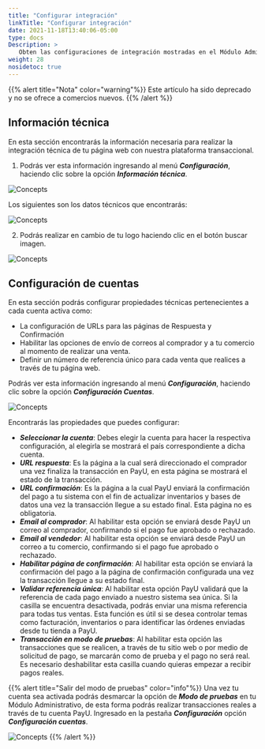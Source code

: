 ```yaml
---
title: "Configurar integración"
linkTitle: "Configurar integración"
date: 2021-11-18T13:40:06-05:00
type: docs
Description: >
   Obten las configuraciones de integración mostradas en el Módulo Administrativo.
weight: 28
nosidetoc: true
---
```


{{% alert title="Nota" color="warning"%}}
Este artículo ha sido deprecado y no se ofrece a comercios nuevos.
{{% /alert %}}

## Información técnica
En esta sección encontrarás la información necesaria para realizar la integración técnica de tu página web con nuestra plataforma transaccional.

1. Podrás ver esta información ingresando al menú _**Configuración**_, haciendo clic sobre la opción _**Información técnica**_.

![Concepts](https://raw.githubusercontent.com/developers-payu-latam/developers-payu-latam.github.io/master/images/soluciones-adicionales/tecnica1-es.jpg)

Los siguientes son los datos técnicos que encontrarás:

![Concepts](https://raw.githubusercontent.com/developers-payu-latam/developers-payu-latam.github.io/master/images/soluciones-adicionales/tecnica2-es.jpg)

2. Podrás realizar en cambio de tu logo haciendo clic en el botón buscar imagen.

![Concepts](https://raw.githubusercontent.com/developers-payu-latam/developers-payu-latam.github.io/master/images/soluciones-adicionales/tecnica3-es.jpg)
 
## Configuración de cuentas
En esta sección podrás configurar propiedades técnicas pertenecientes a cada cuenta activa como:
* La configuración de URLs para las páginas de Respuesta y Confirmación
* Habilitar las opciones de envío de correos al comprador y a tu comercio al momento de realizar una venta.
* Definir un número de referencia único para cada venta que realices a través de tu página web.

Podrás ver esta información ingresando al menú _**Configuración**_, haciendo clic sobre la opción _**Configuración Cuentas**_.

![Concepts](https://raw.githubusercontent.com/developers-payu-latam/developers-payu-latam.github.io/master/images/soluciones-adicionales/configuracion1-es.jpg)

Encontrarás las propiedades que puedes configurar:
* _**Seleccionar la cuenta**_: Debes elegir la cuenta para hacer la respectiva configuración, al elegirla se mostrará el país correspondiente a dicha cuenta.
* _**URL respuesta**_: Es la página a la cual será direccionado el comprador una vez finaliza la transacción en PayU, en esta página se mostrará el estado de la transacción.
* _**URL confirmación**_: Es la página a la cual PayU enviará la confirmación del pago a tu sistema con el fin de actualizar inventarios y bases de datos una vez la transacción llegue a su estado final. Esta página no es obligatoria.
* _**Email al comprador**_: Al habilitar esta opción se enviará desde PayU un correo al comprador, confirmando si el pago fue aprobado o rechazado.
* _**Email al vendedor**_: Al habilitar esta opción se enviará desde PayU un correo a tu comercio, confirmando si el pago fue aprobado o rechazado.
* _**Habilitar página de confirmación**_: Al habilitar esta opción se enviará la confirmación del pago a la página de confirmación configurada una vez la transacción llegue a su estado final.
* _**Validar referencia única**_: Al habilitar esta opción PayU validará que la referencia de cada pago enviado a nuestro sistema sea única. Si la casilla se encuentra desactivada, podrás enviar una misma referencia para todas tus ventas. Esta función es útil si se desea controlar temas como facturación, inventarios o para identificar las órdenes enviadas desde tu tienda a PayU.
* _**Transacción en modo de pruebas**_: Al habilitar esta opción las transacciones que se realicen, a través de tu sitio web o por medio de solicitud de pago, se marcarán como de prueba y el pago no será real. Es necesario deshabilitar esta casilla cuando quieras empezar a recibir pagos reales.

{{% alert title="Salir del modo de pruebas" color="info"%}}
Una vez tu cuenta sea activada podrás desmarcar la opción de _**Modo de pruebas**_ en tu Módulo Administrativo, de esta forma podrás realizar transacciones reales a través de tu cuenta PayU. Ingresado en la pestaña _**Configuración**_ opción _**Configuración cuentas**_.

![Concepts](https://raw.githubusercontent.com/developers-payu-latam/developers-payu-latam.github.io/master/images/soluciones-adicionales/activar8-es.jpg)
{{% /alert %}}